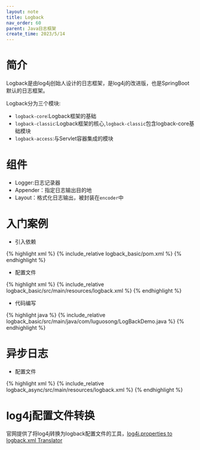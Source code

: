 ```yaml
---
layout: note
title: Logback
nav_order: 60
parent: Java日志框架
create_time: 2023/5/14
---
```


# 简介

Logback是由log4j创始人设计的日志框架，是log4j的改进版，也是SpringBoot默认的日志框架。

Logback分为三个模块:

- `logback-core`:Logback框架的基础
- `logback-classic`:Logback框架的核心,`logback-classic`包含logback-core基础模块
- `logback-access`:与Servlet容器集成的模块

# 组件

- Logger:日志记录器
- Appender：指定日志输出目的地
- Layout：格式化日志输出，被封装在`encoder`中

# 入门案例

- 引入依赖

{% highlight xml %}
{% include_relative logback_basic/pom.xml %}
{% endhighlight %}

- 配置文件

{% highlight xml %}
{% include_relative logback_basic/src/main/resources/logback.xml %}
{% endhighlight %}

- 代码编写

{% highlight java %}
{% include_relative logback_basic/src/main/java/com/luguosong/LogBackDemo.java %}
{% endhighlight %}

# 异步日志

- 配置文件

{% highlight xml %}
{% include_relative logback_async/src/main/resources/logback.xml %}
{% endhighlight %}


# log4j配置文件转换

官网提供了将log4j转换为logback配置文件的工具，[log4j.properties to logback.xml Translator](https://logback.qos.ch/translator/services/propertiesTranslator.html)
